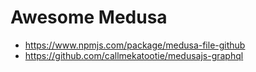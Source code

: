 # Awesome Medusa

- https://www.npmjs.com/package/medusa-file-github
- https://github.com/callmekatootie/medusajs-graphql
